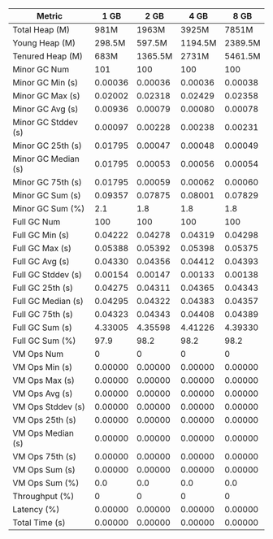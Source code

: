 | Metric | 1 GB | 2 GB | 4 GB | 8 GB |
|------|----|----|----|----|
| Total Heap (M) | 981M | 1963M | 3925M | 7851M |
| Young Heap (M) | 298.5M | 597.5M | 1194.5M | 2389.5M |
| Tenured Heap (M) | 683M | 1365.5M | 2731M | 5461.5M |
| Minor GC Num | 101 | 100 | 100 | 100 |
| Minor GC Min (s) | 0.00036 | 0.00036 | 0.00036 | 0.00038 |
| Minor GC Max (s) | 0.02002 | 0.02318 | 0.02429 | 0.02358 |
| Minor GC Avg (s) | 0.00936 | 0.00079 | 0.00080 | 0.00078 |
| Minor GC Stddev (s) | 0.00097 | 0.00228 | 0.00238 | 0.00231 |
| Minor GC 25th (s) | 0.01795 | 0.00047 | 0.00048 | 0.00049 |
| Minor GC Median (s) | 0.01795 | 0.00053 | 0.00056 | 0.00054 |
| Minor GC 75th (s) | 0.01795 | 0.00059 | 0.00062 | 0.00060 |
| Minor GC Sum (s) | 0.09357 | 0.07875 | 0.08001 | 0.07829 |
| Minor GC Sum (%) | 2.1 | 1.8 | 1.8 | 1.8 |
| Full GC Num | 100 | 100 | 100 | 100 |
| Full GC Min (s) | 0.04222 | 0.04278 | 0.04319 | 0.04298 |
| Full GC Max (s) | 0.05388 | 0.05392 | 0.05398 | 0.05375 |
| Full GC Avg (s) | 0.04330 | 0.04356 | 0.04412 | 0.04393 |
| Full GC Stddev (s) | 0.00154 | 0.00147 | 0.00133 | 0.00138 |
| Full GC 25th (s) | 0.04275 | 0.04311 | 0.04365 | 0.04343 |
| Full GC Median (s) | 0.04295 | 0.04322 | 0.04383 | 0.04357 |
| Full GC 75th (s) | 0.04323 | 0.04343 | 0.04408 | 0.04389 |
| Full GC Sum (s) | 4.33005 | 4.35598 | 4.41226 | 4.39330 |
| Full GC Sum (%) | 97.9 | 98.2 | 98.2 | 98.2 |
| VM Ops Num | 0 | 0 | 0 | 0 |
| VM Ops Min (s) | 0.00000 | 0.00000 | 0.00000 | 0.00000 |
| VM Ops Max (s) | 0.00000 | 0.00000 | 0.00000 | 0.00000 |
| VM Ops Avg (s) | 0.00000 | 0.00000 | 0.00000 | 0.00000 |
| VM Ops Stddev (s) | 0.00000 | 0.00000 | 0.00000 | 0.00000 |
| VM Ops 25th (s) | 0.00000 | 0.00000 | 0.00000 | 0.00000 |
| VM Ops Median (s) | 0.00000 | 0.00000 | 0.00000 | 0.00000 |
| VM Ops 75th (s) | 0.00000 | 0.00000 | 0.00000 | 0.00000 |
| VM Ops Sum (s) | 0.00000 | 0.00000 | 0.00000 | 0.00000 |
| VM Ops Sum (%) | 0.0 | 0.0 | 0.0 | 0.0 |
| Throughput (%) | 0 | 0 | 0 | 0 |
| Latency (%) | 0.00000 | 0.00000 | 0.00000 | 0.00000 |
| Total Time (s) | 0.00000 | 0.00000 | 0.00000 | 0.00000 |
